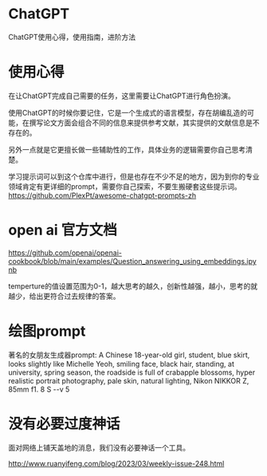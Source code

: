 # ChatGPT
ChatGPT使用心得，使用指南，进阶方法



# 使用心得
在让ChatGPT完成自己需要的任务，这里需要让ChatGPT进行角色扮演。

使用ChatGPT的时候你要记住，它是一个生成式的语言模型，存在胡编乱造的可能，在撰写论文方面会组合不同的信息来提供参考文献，其实提供的文献信息是不存在的。

另外一点就是它更擅长做一些辅助性的工作，具体业务的逻辑需要你自己思考清楚。


学习提示词可以到这个仓库中进行，但是也存在不少不足的地方，因为到你的专业领域肯定有更详细的prompt，需要你自己探索，不要生搬硬套这些提示词。
https://github.com/PlexPt/awesome-chatgpt-prompts-zh


# open ai 官方文档
https://github.com/openai/openai-cookbook/blob/main/examples/Question_answering_using_embeddings.ipynb

temperture的值设置范围为0-1，越大思考的越久，创新性越强，越小，思考的就越少，给出更符合过去规律的答案。


# 绘图prompt
著名的女朋友生成器prompt:  A Chinese 18-year-old girl, student, blue skirt, looks slightly like Michelle Yeoh, smiling face, black hair, standing, at university, spring season, the roadside is full of crabapple blossoms, hyper realistic portrait photography, pale skin, natural lighting, Nikon NIKKOR Z, 85mm f1. 8 S --v 5


# 没有必要过度神话
面对网络上铺天盖地的消息，我们没有必要神话一个工具。

http://www.ruanyifeng.com/blog/2023/03/weekly-issue-248.html


